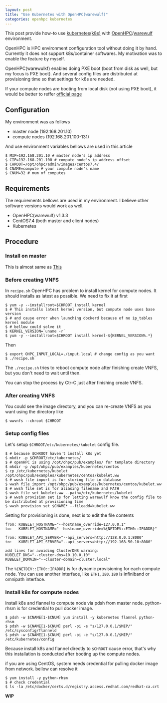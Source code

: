 ```yaml
---
layout: post
title: "Use Kubernetes with OpenHPC(warewulf)"
categories: openhpc kubernetes
---
```


This post provide how-to use [kubernetes(k8s)](https://kubernetes.io/) with [OpenHPC](https://openhpc.community/)/[warewulf](https://warewulf.github.io/warewulf3/) environment.

OpenHPC is HPC environment configuration tool without doing it by hand. Currently it does not support k8s/container softwares. My motivation was to enable the feature by myself.

OpenHPC(warewulkf) enables doing PXE boot (boot from disk as well, but my focus is PXE boot). And several config files are distributed at provisioning time so that settings for k8s are needed.

If your compute nodes are booting from local disk (not using PXE boot), it would be better to reffer [official page](https://severalnines.com/blog/installing-kubernetes-cluster-minions-centos7-manage-pods-services)

## Configuration
My environment was as follows
- master node (192.168.201.10)
- compute nodes (192.168.201.100-131)

And use environment variables bellows are used in this article
``` shell
$ MIP=192.168.201.10 # master node's ip address
$ CIP=192.168.201.100 # compute node's ip address offset
$ CHROOT=/opt/ohpc/admin/images/centos7.4/
$ CNAME=compute # your compute node's name
$ CNUM=32 # num of computes
```

## Requirements
The requirements bellows are used in my environment. I believe other software versions would work as well.

- OpenHPC(warewulf) v1.3.3
- CentOS7.4 (both master and client nodes)
- Kubernetes

## Procedure
### Install on master
This is almost same as [This](https://severalnines.com/blog/installing-kubernetes-cluster-minions-centos7-manage-pods-services)


### Before creating VNFS
In `recipe.sh` OpenHPC has problem to install kernel for compute nodes. It should installs as latest as possible. We need to fix it at first

``` shell
$ yum -y --installroot=$CHROOT install kernel
$ # This installs latest kernel version, but compute node uses base version
$ # and cause error when launching dockerd because of no ip_tables kernel module
$ # bellow could solve it
$ KERNEL_VERSION=`uname -r`
$ yum -y --installroot=$CHROOT install kernel-${KERNEL_VERSION%.*}
```

Then
``` shell
$ export OHPC_INPUT_LOCAL=./input.local # change config as you want
$ ./recipe.sh
```

The `./recipe.sh` tries to reboot compute node after finishing create VNFS, but you don't need to wait until then.

You can stop the process by Ctr-C just after finishing create VNFS.


### After creating VNFS
You could see the image directory, and you can re-create VNFS as you want using the directory like
``` shell
$ wwvnfs --chroot $CHROOT
```

### Setup config files
Let's setup `$CHROOT/etc/kubernetes/kubelet` config file.
``` shell
$ # because $CHROOT haven't install k8s yet
$ mkdir -p $CHROOT/etc/kubernetes/
$ # openHPC is using /opt/ohpc/pub/examples/ for template directory
$ mkdir -p /opt/ohpc/pub/examples/kubernetes/centos
$ cp /etc/kubernetes/kubelet /opt/ohpc/pub/examples/kubernetes/centos/kubelet.ww
$ # wwsh file import is for storing file in database
$ wwsh file import /opt/ohpc/pub/examples/kubernetes/centos/kubelet.ww
$ # wwsh file set is for aliasing filename and PATH
$ wwsh file set kubelet.ww --path=/etc/kubernetes/kubelet
$ # wwsh provision set is for letting warewulf know the config file to be distributed at provisioning time
$ wwsh provision set $CNAME* --fileadd=kubelet.ww
```
Setting for provisioning is done, next is to edit the file contents

``` shell
from: KUBELET_HOSTNAME="--hostname_override=127.0.0.1"
to:   KUBELET_HOSTNAME="--hostname_override=%{NETDEV::ETH0::IPADDR}"

from: KUBELET_API_SERVER="--api_servers=http://128.0.0.1:8080"
to:   KUBELET_API_SERVER="--api_servers=http://192.168.50.10:8080"

add lines for avoiding ClusterDNS warning:
KUBELET_DNS="--cluster-dns=10.10.0.10"
KUBELET_DOMAIN="--cluster-domain=cluster.local"
```
The `%{NETDEV::ETH0::IPADDR}` is for dynamic provisioning for each compute node.
You can use another interface, like `ETH1`, `IB0`. `IB0` is infiniband or omnipath interface.

### Install k8s for compute nodes
Install k8s and flannel to compute node via pdsh from master node.
python-rhsm is for credential to pull docker image.
``` shell
$ pdsh -w $CNAME[1-$CNUM] yum install -y kubernetes flannel python-rhsm
$ pdsh -w $CNAME[1-$CNUM] perl -pi -e "s/127.0.0.1/$MIP/" /etc/sysconfig/flanneld
$ pdsh -w $CNAME[1-$CNUM] perl -pi -e "s/127.0.0.1/$MIP/" /etc/kubernetes/config
```
Because install k8s and flannel directly to `$CHROOT` cause error, that's why this installation is conducted after booting up the compute nodes.


if you are using CentOS, system needs credential for pulling docker image from network.
bellow can resolve it
``` shell
$ yum install -y python-rhsm
$ # check credential
$ ls -la /etc/docker/certs.d/registry.access.redhat.com/redhat-ca.crt
```



__WIP__
